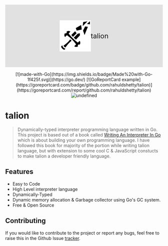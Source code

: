 
<div align="center" style="display:flex; align-items:center;justify-content: center;background:#e1e1e1;color:#0f0f0f;padding:50px;">
    <img alt="talion logo" src="https://raw.githubusercontent.com/rahuldshetty/talion/master/docs/_media/logo_l.png" width="100">
    <div style="font-size: 22px;">
        talion
    </div>
</div>

<p align="center">
    [![made-with-Go](https://img.shields.io/badge/Made%20with-Go-1f425f.svg)](https://go.dev/)
    [![GoReportCard example](https://goreportcard.com/badge/github.com/rahuldshetty/talion)](https://goreportcard.com/report/github.com/rahuldshetty/talion)
    <img alt="undefined" src="https://img.shields.io/badge/platform-linux | macosx | windows-green.svg">
</p>

# talion <!-- {docsify-ignore-all} -->

> Dynamically-typed interpreter programming language written in Go. This project is based out of a  book called [Writing An Interpreter In Go](https://interpreterbook.com) which is about building your own programming language. I have followed this book for majority of the portion while writing talion language, but with extension to some cool C & JavaScript constucts to make talion a developer friendly language.

## Features 

- Easy to Code
- High Level interpreter language
- Dynamically-Typed 
- Dynamic memory allocation & Garbage collector using Go's GC system.
- Free & Open Source

## Contributing

If you would like to contribute to the project or report any bugs, feel free to raise this in the Github Issue [tracker](https://github.com/rahuldshetty/talion/issues).  
